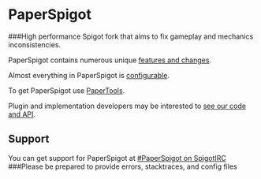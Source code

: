 PaperSpigot
===========
###High performance Spigot fork that aims to fix gameplay and mechanics inconsistencies.

PaperSpigot contains numerous unique [features and changes](features.md).

Almost everything in PaperSpigot is [configurable](config.md).

To get PaperSpigot use [PaperTools](building.md).

Plugin and implementation developers may be interested to [see our code and API](developers.md).

## Support
You can get support for PaperSpigot at [#PaperSpigot on SpigotIRC](http://irc.spi.gt/iris/?channels=PaperSpigot)
###Please be prepared to provide errors, stacktraces, and config files
